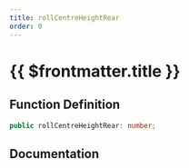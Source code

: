 ```yaml
---
title: rollCentreHeightRear
order: 0
---
```


# {{ $frontmatter.title }}

## Function Definition

```ts
public rollCentreHeightRear: number;
```

## Documentation

<!--@include: ./parts/rollCentreHeightRear.md-->
